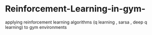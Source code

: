 # Reinforcement-Learning-in-gym-
applying reinforcement learning algorithms (q learning , sarsa , deep q learning) to gym environments
